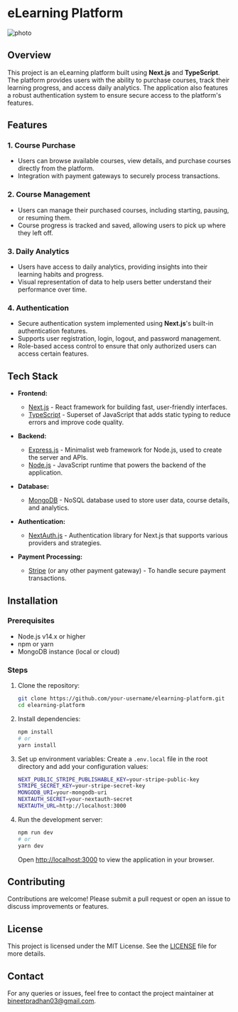 # eLearning Platform
![photo](https://www.pixelmattic.com/wp-content/uploads/2016/12/10-elearning-website-features.jpg)

## Overview
This project is an eLearning platform built using **Next.js** and **TypeScript**. The platform provides users with the ability to purchase courses, track their learning progress, and access daily analytics. The application also features a robust authentication system to ensure secure access to the platform's features.

## Features

### 1. **Course Purchase**
- Users can browse available courses, view details, and purchase courses directly from the platform.
- Integration with payment gateways to securely process transactions.

### 2. **Course Management**
- Users can manage their purchased courses, including starting, pausing, or resuming them.
- Course progress is tracked and saved, allowing users to pick up where they left off.

### 3. **Daily Analytics**
- Users have access to daily analytics, providing insights into their learning habits and progress.
- Visual representation of data to help users better understand their performance over time.

### 4. **Authentication**
- Secure authentication system implemented using **Next.js**'s built-in authentication features.
- Supports user registration, login, logout, and password management.
- Role-based access control to ensure that only authorized users can access certain features.

## Tech Stack

- **Frontend:** 
  - [Next.js](https://nextjs.org/) - React framework for building fast, user-friendly interfaces.
  - [TypeScript](https://www.typescriptlang.org/) - Superset of JavaScript that adds static typing to reduce errors and improve code quality.
  
- **Backend:** 
  - [Express.js](https://expressjs.com/) - Minimalist web framework for Node.js, used to create the server and APIs.
  - [Node.js](https://nodejs.org/) - JavaScript runtime that powers the backend of the application.

- **Database:**
  - [MongoDB](https://www.mongodb.com/) - NoSQL database used to store user data, course details, and analytics.

- **Authentication:**
  - [NextAuth.js](https://next-auth.js.org/) - Authentication library for Next.js that supports various providers and strategies.
  
- **Payment Processing:**
  - [Stripe](https://stripe.com/) (or any other payment gateway) - To handle secure payment transactions.

## Installation

### Prerequisites
- Node.js v14.x or higher
- npm or yarn
- MongoDB instance (local or cloud)

### Steps

1. Clone the repository:
    ```bash
    git clone https://github.com/your-username/elearning-platform.git
    cd elearning-platform
    ```

2. Install dependencies:
    ```bash
    npm install
    # or
    yarn install
    ```

3. Set up environment variables:
    Create a `.env.local` file in the root directory and add your configuration values:

    ```bash
    NEXT_PUBLIC_STRIPE_PUBLISHABLE_KEY=your-stripe-public-key
    STRIPE_SECRET_KEY=your-stripe-secret-key
    MONGODB_URI=your-mongodb-uri
    NEXTAUTH_SECRET=your-nextauth-secret
    NEXTAUTH_URL=http://localhost:3000
    ```

4. Run the development server:
    ```bash
    npm run dev
    # or
    yarn dev
    ```
   Open [http://localhost:3000](http://localhost:3000) to view the application in your browser.

## Contributing
Contributions are welcome! Please submit a pull request or open an issue to discuss improvements or features.

## License
This project is licensed under the MIT License. See the [LICENSE](LICENSE) file for more details.

## Contact
For any queries or issues, feel free to contact the project maintainer at [bineetpradhan03@gmail.com](mailto:bineetpradhan03@gmail.com).
